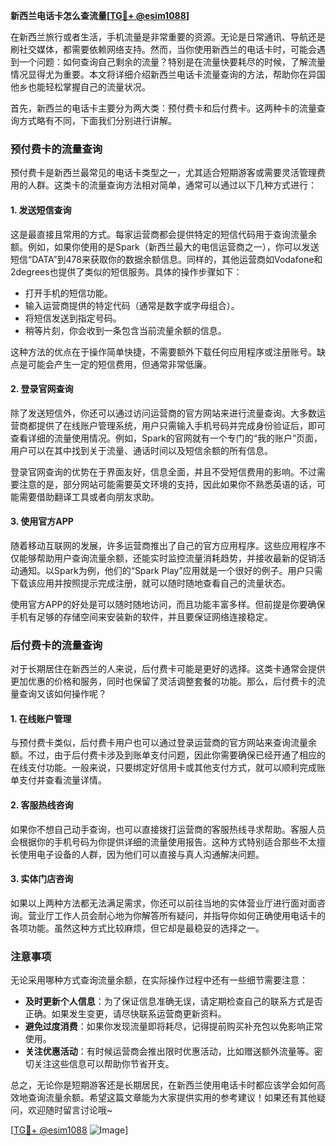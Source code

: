 **新西兰电话卡怎么查流量[[TG💪+ @esim1088](https://t.me/s/esim1088)]**

在新西兰旅行或者生活，手机流量是非常重要的资源。无论是日常通讯、导航还是刷社交媒体，都需要依赖网络支持。然而，当你使用新西兰的电话卡时，可能会遇到一个问题：如何查询自己剩余的流量？特别是在流量快要耗尽的时候，了解流量情况显得尤为重要。本文将详细介绍新西兰电话卡流量查询的方法，帮助你在异国他乡也能轻松掌握自己的流量状况。

首先，新西兰的电话卡主要分为两大类：预付费卡和后付费卡。这两种卡的流量查询方式略有不同，下面我们分别进行讲解。

### 预付费卡的流量查询

预付费卡是新西兰最常见的电话卡类型之一，尤其适合短期游客或需要灵活管理费用的人群。这类卡的流量查询方法相对简单，通常可以通过以下几种方式进行：

#### 1. 发送短信查询
这是最直接且常用的方式。每家运营商都会提供特定的短信代码用于查询流量余额。例如，如果你使用的是Spark（新西兰最大的电信运营商之一），你可以发送短信“DATA”到478来获取你的数据余额信息。同样的，其他运营商如Vodafone和2degrees也提供了类似的短信服务。具体的操作步骤如下：
- 打开手机的短信功能。
- 输入运营商提供的特定代码（通常是数字或字母组合）。
- 将短信发送到指定号码。
- 稍等片刻，你会收到一条包含当前流量余额的信息。

这种方法的优点在于操作简单快捷，不需要额外下载任何应用程序或注册账号。缺点是可能会产生一定的短信费用，但通常非常低廉。

#### 2. 登录官网查询
除了发送短信外，你还可以通过访问运营商的官方网站来进行流量查询。大多数运营商都提供了在线账户管理系统，用户只需输入手机号码并完成身份验证后，即可查看详细的流量使用情况。例如，Spark的官网就有一个专门的“我的账户”页面，用户可以在其中找到关于流量、通话时间以及短信余额的所有信息。

登录官网查询的优势在于界面友好，信息全面，并且不受短信费用的影响。不过需要注意的是，部分网站可能需要英文环境的支持，因此如果你不熟悉英语的话，可能需要借助翻译工具或者向朋友求助。

#### 3. 使用官方APP
随着移动互联网的发展，许多运营商推出了自己的官方应用程序。这些应用程序不仅能够帮助用户查询流量余额，还能实时监控流量消耗趋势，并接收最新的促销活动通知。以Spark为例，他们的“Spark Play”应用就是一个很好的例子。用户只需下载该应用并按照提示完成注册，就可以随时随地查看自己的流量状态。

使用官方APP的好处是可以随时随地访问，而且功能丰富多样。但前提是你要确保手机有足够的存储空间来安装新的软件，并且要保证网络连接稳定。

### 后付费卡的流量查询

对于长期居住在新西兰的人来说，后付费卡可能是更好的选择。这类卡通常会提供更加优惠的价格和服务，同时也保留了灵活调整套餐的功能。那么，后付费卡的流量查询又该如何操作呢？

#### 1. 在线账户管理
与预付费卡类似，后付费卡用户也可以通过登录运营商的官方网站来查询流量余额。不过，由于后付费卡涉及到账单支付问题，因此你需要确保已经开通了相应的在线支付功能。一般来说，只要绑定好信用卡或其他支付方式，就可以顺利完成账单支付并查看流量详情。

#### 2. 客服热线咨询
如果你不想自己动手查询，也可以直接拨打运营商的客服热线寻求帮助。客服人员会根据你的手机号码为你提供详细的流量使用报告。这种方式特别适合那些不太擅长使用电子设备的人群，因为他们可以直接与真人沟通解决问题。

#### 3. 实体门店咨询
如果以上两种方法都无法满足需求，你还可以前往当地的实体营业厅进行面对面咨询。营业厅工作人员会耐心地为你解答所有疑问，并指导你如何正确使用电话卡的各项功能。虽然这种方式比较麻烦，但它却是最稳妥的选择之一。

### 注意事项

无论采用哪种方式查询流量余额，在实际操作过程中还有一些细节需要注意：

- **及时更新个人信息**：为了保证信息准确无误，请定期检查自己的联系方式是否正确。如果发生变更，请尽快联系运营商更新资料。
- **避免过度消费**：如果你发现流量即将耗尽，记得提前购买补充包以免影响正常使用。
- **关注优惠活动**：有时候运营商会推出限时优惠活动，比如赠送额外流量等。密切关注这些信息可以帮助你节省开支。

总之，无论你是短期游客还是长期居民，在新西兰使用电话卡时都应该学会如何高效地查询流量余额。希望这篇文章能为大家提供实用的参考建议！如果还有其他疑问，欢迎随时留言讨论哦~

[[TG💪+ @esim1088](https://t.me/s/esim1088) ![Image](https://i.postimg.cc/4NQfJmqS/Snipaste-2025-05-13-00-14-12.png)]